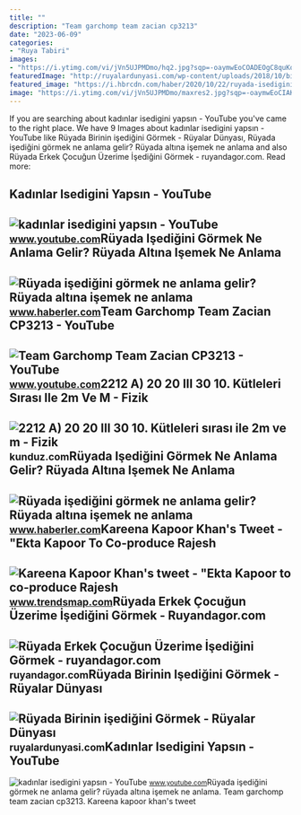 ```yaml
---
title: ""
description: "Team garchomp team zacian cp3213"
date: "2023-06-09"
categories:
- "Ruya Tabiri"
images:
- "https://i.ytimg.com/vi/jVn5UJPMDmo/hq2.jpg?sqp=-oaymwEoCOADEOgC8quKqQMcGADwAQH4Ac4FgAKACooCDAgAEAEYESBrKHIwDw==&amp;rs=AOn4CLB5lULbFd3PTlqGZWBd4yBIietBsg"
featuredImage: "http://ruyalardunyasi.com/wp-content/uploads/2018/10/birinin-isedigini.jpg"
featured_image: "https://i.hbrcdn.com/haber/2020/10/22/ruyada-isedigini-gormek-ne-anlama-gelir-ruyada-13684766_8581_m.jpg"
image: "https://i.ytimg.com/vi/jVn5UJPMDmo/maxres2.jpg?sqp=-oaymwEoCIAKENAF8quKqQMcGADwAQH4Ac4FgAKACooCDAgAEAEYESBrKHIwDw==&amp;rs=AOn4CLCG4FGE6xmbdego-hDfQ9AVX3wSZQ"
---
```


If you are searching about kadınlar isedigini yapsın - YouTube you've came to the right place. We have 9 Images about kadınlar isedigini yapsın - YouTube like Rüyada Birinin işediğini Görmek - Rüyalar Dünyası, Rüyada işediğini görmek ne anlama gelir? Rüyada altına işemek ne anlama and also Rüyada Erkek Çocuğun Üzerime İşediğini Görmek - ruyandagor.com. Read more:

Kadınlar Isedigini Yapsın - YouTube
-----------------------------------

 ![kadınlar isedigini yapsın - YouTube](https://i.ytimg.com/vi/jVn5UJPMDmo/maxres2.jpg?sqp=-oaymwEoCIAKENAF8quKqQMcGADwAQH4Ac4FgAKACooCDAgAEAEYESBrKHIwDw==&rs=AOn4CLCG4FGE6xmbdego-hDfQ9AVX3wSZQ) <small>www.youtube.com</small>Rüyada Işediğini Görmek Ne Anlama Gelir? Rüyada Altına Işemek Ne Anlama
-----------------------------------------------------------------------

 ![Rüyada işediğini görmek ne anlama gelir? Rüyada altına işemek ne anlama](https://i.hbrcdn.com/haber/2020/10/22/ruyada-isedigini-gormek-ne-anlama-gelir-ruyada-13684766_8581_m.jpg) <small>www.haberler.com</small>Team Garchomp Team Zacian CP3213 - YouTube
------------------------------------------

 ![Team Garchomp Team Zacian CP3213 - YouTube](https://i.ytimg.com/vi/HYLCwcE-Dgc/maxres2.jpg?sqp=-oaymwEoCIAKENAF8quKqQMcGADwAQH4AYwCgALgA4oCDAgAEAEYRSBHKGUwDw==&rs=AOn4CLC_ulBvmvqa2cf2uT56Qfk3FCYaDA) <small>www.youtube.com</small>2212 A) 20 20 III 30 10. Kütleleri Sırası Ile 2m Ve M - Fizik
-------------------------------------------------------------

 ![2212 A) 20 20 III 30 10. Kütleleri sırası ile 2m ve m - Fizik](https://media.kunduz.com/media/question/seo/raw/20220406173737032131-1945356_0Rg4dl7PT.jpg?h=512) <small>kunduz.com</small>Rüyada Işediğini Görmek Ne Anlama Gelir? Rüyada Altına Işemek Ne Anlama
-----------------------------------------------------------------------

 ![Rüyada işediğini görmek ne anlama gelir? Rüyada altına işemek ne anlama](https://i.hbrcdn.com/haber/2020/10/22/ruyada-isedigini-gormek-ne-anlama-gelir-ruyada-13684766_9769_amp.jpg) <small>www.haberler.com</small>Kareena Kapoor Khan's Tweet - "Ekta Kapoor To Co-produce Rajesh
---------------------------------------------------------------

 ![Kareena Kapoor Khan's tweet - "Ekta Kapoor to co-produce Rajesh](https://pbs.twimg.com/media/Fcyada8X0AANSFu.jpg) <small>www.trendsmap.com</small>Rüyada Erkek Çocuğun Üzerime İşediğini Görmek - Ruyandagor.com
--------------------------------------------------------------

 ![Rüyada Erkek Çocuğun Üzerime İşediğini Görmek - ruyandagor.com](https://images.ruyandagor.com/2017/04/erkek-cocugun-uzerime-isedigini-gormek-1511.jpg) <small>ruyandagor.com</small>Rüyada Birinin Işediğini Görmek - Rüyalar Dünyası
-------------------------------------------------

 ![Rüyada Birinin işediğini Görmek - Rüyalar Dünyası](http://ruyalardunyasi.com/wp-content/uploads/2018/10/birinin-isedigini.jpg) <small>ruyalardunyasi.com</small>Kadınlar Isedigini Yapsın - YouTube
-----------------------------------

 ![kadınlar isedigini yapsın - YouTube](https://i.ytimg.com/vi/jVn5UJPMDmo/hq2.jpg?sqp=-oaymwEoCOADEOgC8quKqQMcGADwAQH4Ac4FgAKACooCDAgAEAEYESBrKHIwDw==&rs=AOn4CLB5lULbFd3PTlqGZWBd4yBIietBsg) <small>www.youtube.com</small>Rüyada işediğini görmek ne anlama gelir? rüyada altına işemek ne anlama. Team garchomp team zacian cp3213. Kareena kapoor khan's tweet
